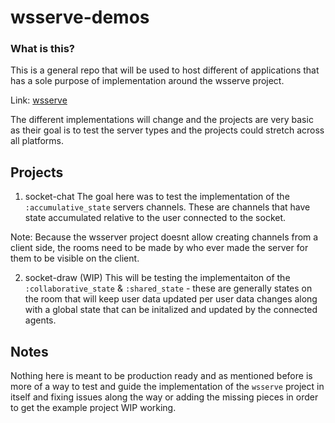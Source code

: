 # wsserve-demos

### What is this?
This is a general repo that will be used to host different of applications that has a sole purpose of implementation around the wsserve project. 

Link: [wsserve](https://github.com/toreanjoel/wsserve)

The different implementations will change and the projects are very basic as their goal is to test the server types and the projects could stretch across all platforms.

## Projects

1. socket-chat
The goal here was to test the implementation of the `:accumulative_state` servers channels. These are channels that have state accumulated relative to the user connected to the socket.

Note: Because the wsserver project doesnt allow creating channels from a client side, the rooms need to be made by who ever made the server for them to be visible on the client.

2. socket-draw (WIP)
This will be testing the implementaiton of the `:collaborative_state` &  `:shared_state` - these are generally states on the room that will keep user data updated per user data changes along with a global state that can be initalized and updated by the connected agents. 

## Notes
Nothing here is meant to be production ready and as mentioned before is more of a way to test and guide the implementation of the `wsserve` project in itself and fixing issues along the way or adding the missing pieces in order to get the example project WIP working.